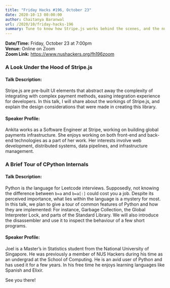 ```yaml
---
title: "Friday Hacks #196, October 23"
date: 2020-10-13 00:00:00
author: Chaitanya Baranwal
url: /2020/10/friday-hacks-196
summary: Tune to know how Stripe.js works behind the scenes, and the nuts-and-bolts details of our favourite Leetcode language - Python.
---
```


**Date/Time:** Friday, October 23 at 7:00pm<br />
**Venue:** Online on Zoom<br />
**Zoom Link:** <https://www.nushackers.org/fh196zoom>

### A Look Under the Hood of Stripe.js

#### Talk Description:

Stripe.js are pre-built UI elements that abstract away the complexity of integrating with complex payment methods, easing integration experience for developers. In this talk, I will share about the workings of Stripe.js, and explain the design considerations that were made in creating this library.

#### Speaker Profile:

Ankita works as a Software Engineer at Stripe, working on building global payments infrastructure. She enjoys working on both front-end and back-end technologies as a part of her work. Her interests involve web development, distributed systems, data pipelines, and infrastructure management.

### A Brief Tour of CPython Internals

#### Talk Description:

Python is *the* language for Leetcode interviews. Supposedly, not knowing the difference between `b=a` and `b=a[:]` could cost you a job. Despite its perceived importance, what lies within the language is a mystery for most. In this talk, we plan to give a tour of common features of Python and how they are implemented: For instance, Garbage Collection, the Global Interpreter Lock, and parts of the Standard Library.  We will also introduce the disassembler and use it to inspect the behaviour of a few short programs.

#### Speaker Profile:

Joel is a Master’s in Statistics student from the National University of Singapore. He was previously a member of NUS Hackers during his time as an undergrad at the School of Computing. He is an avid user of Python and has used it for a few years. In his free time he enjoys learning languages like Spanish and Elixir.

See you there!
